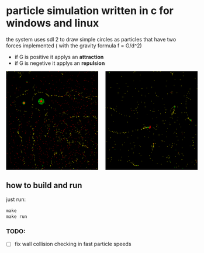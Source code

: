 # particle simulation written in c for windows and linux

the system uses sdl 2 to draw simple circles as particles that have two forces
implemented ( with the gravity formula f = G/d^2)

- if G is positive it applys an **attraction**
- if G is negetive it applys an **repulsion**

<div style="display: flex;">
    <img src="img/cell_like_creatures.png" alt="Image 1" style="width: 50%; margin-right: 10px;" >
    <img src="img/space_ships.png" alt="Image 2" style="width: 50%; margin-left: 10px;">
</div>

## how to build and run

just run:

```
make
make run
```

### TODO:

- [ ] fix wall collision checking in fast particle speeds
